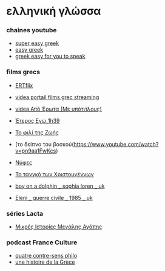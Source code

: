 # ελληνική γλώσσα

### chaines youtube
* [super easy greek](https://www.youtube.com/playlist?list=PLA5UIoabheFNO4VVJO7qL5lu7kJofgu5s)
* [easy greek](https://www.youtube.com/playlist?list=PLA5UIoabheFOFpdSn-QNUDltHseSulwxs)
* [greek easy for you to speak](https://www.youtube.com/channel/UCthXS8o5R6NuQ7mO_21Dbxw)

### films grecs
* [ERTflix](https://www.ertflix.gr/)
* [videa portail films grec streaming](https://videa.hu/cimkek/-537182)

* [videa Από Έρωτα (Με υπότιτλους)](https://videa.hu/videok/film-animacio/atlvOVoY43CqdfG1)
* [Έτερος Εγώ_1h39](https://www.youtube.com/watch?v=y3zho2aV2bs&list=PLszjEioNdP6jEzbnT4h4H7PsaCQ-pU0Hh&index=1)
* [Το φιλί της Ζωής](https://www.youtube.com/watch?v=1Vzw5jko5_E&list=PLszjEioNdP6jEzbnT4h4H7PsaCQ-pU0Hh&index=3)
* [το δείπνο του βοσκού(https://www.youtube.com/watch?v=pn9aa1FwKcs)
* [Νύφες](https://www.youtube.com/watch?v=_xwQOJQJ46w&list=PLADh8o3XktBzJ4jgA6bJRj8HN1ZbZaEwg&index=14)
* [Το τανγκό των Χριστουγέννων](https://www.youtube.com/watch?v=r4cXFGfqIKk&list=PLADh8o3XktBzJ4jgA6bJRj8HN1ZbZaEwg&index=14)
* [boy on a dolphin _ sophia loren _ uk](https://www.youtube.com/watch?v=1MXtWFd76MI&list=PL_2rbqqxC44ucO-pOKrivN8jE5zDh7SBD)
* [Eleni _ guerre civile _ 1985 _ uk](https://www.youtube.com/watch?v=OcT8pX5mBIU&list=PL_2rbqqxC44ucO-pOKrivN8jE5zDh7SBD&index=8)


### séries Lacta
* [Μικρές Ιστορίες Μεγάλης Αγάπης](./lacta/README.md)


### podcast France Culture
* [quatre contre-sens philo](https://www.franceculture.fr/emissions/series/quatre-contresens-philosophiques)
* [une histoire de la Grèce](https://www.franceculture.fr/emissions/serie/une-histoire-de-la-grece-en-quete-d-independance)

<!-- ### anniv Adele-Etienne 2022
* [diner](./2022_anni360/image360_diner.html)
* [apero](./2022_anni360/image360_apero.html)
* [dejeuner](./20220620_dejeuner/dejeuner.html)

### la faille - το σφάλμα
* [το σφάλμα](./faillex/) -->

<!-- ### sirtaki 360
[Tours](https://eminet666.github.io/eminet_perso/view360/index_libert.html)
[Tournefeuille](https://eminet666.github.io/eminet_perso/view360/index_ramee.html)
[Paris 13e](https://eminet666.github.io/eminet_perso/view360/index_veronese.html)
[Cuffy](https://eminet666.github.io/eminet_perso/view360/index_cuffy.html) -->

<!-- 
salt on you skin / les vaisseaux du coeur
https://www.youtube.com/watch?v=-kao-AsL8Zs -->
